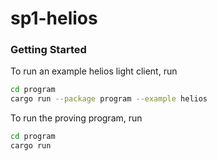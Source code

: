 # sp1-helios

### Getting Started

To run an example helios light client, run
```sh
cd program
cargo run --package program --example helios
```

To run the proving program, run
```sh
cd program
cargo run
```